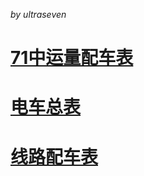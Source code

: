 *by ultraseven*

# [71中运量配车表](https://github.com/ultraseven/shanghaitrolleybus/blob/master/71%E4%B8%AD%E8%BF%90%E9%87%8F.md)
# [电车总表](https://github.com/ultraseven/shanghaitrolleybus/blob/master/list.md)
# [线路配车表](https://github.com/ultraseven/shanghaitrolleybus/blob/master/line.md)
